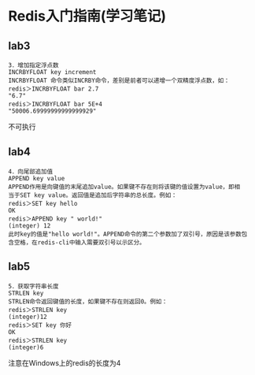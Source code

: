 # Redis入门指南(学习笔记)

## lab3

```text
3．增加指定浮点数
INCRBYFLOAT key increment
INCRBYFLOAT 命令类似INCRBY命令，差别是前者可以递增一个双精度浮点数，如：
redis＞INCRBYFLOAT bar 2.7
"6.7"
redis＞INCRBYFLOAT bar 5E+4
"50006.69999999999999929"
```

不可执行

## lab4

```text
4．向尾部追加值
APPEND key value
APPEND作用是向键值的末尾追加value。如果键不存在则将该键的值设置为value，即相
当于SET key value。返回值是追加后字符串的总长度。例如：
redis＞SET key hello
OK
redis＞APPEND key " world!"
(integer) 12
此时key的值是"hello world!"。APPEND命令的第二个参数加了双引号，原因是该参数包
含空格，在redis-cli中输入需要双引号以示区分。
```

## lab5

```text
5．获取字符串长度
STRLEN key
STRLEN命令返回键值的长度，如果键不存在则返回0。例如：
redis＞STRLEN key
(integer)12
redis＞SET key 你好
OK
redis＞STRLEN key
(integer)6
```

注意在Windows上的redis的长度为4
